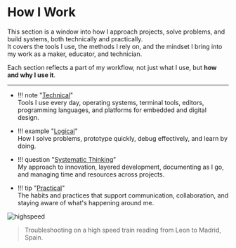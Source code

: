 # How I Work

This section is a window into how I approach projects, solve problems, and build systems, both technically and practically.  
It covers the tools I use, the methods I rely on, and the mindset I bring into my work as a maker, educator, and technician.

Each section reflects a part of my workflow, not just what I use, but **how and why I use it**.

---

<div class="grid cards" markdown>

- !!! note "[Technical](/How_I_Work/technical/)"  
   Tools I use every day, operating systems, terminal tools, editors, programming languages, and platforms for embedded and digital design.

- !!! example "[Logical](/How_I_Work/logical/)"  
   How I solve problems, prototype quickly, debug effectively, and learn by doing.

- !!! question "[Systematic Thinking](/How_I_Work/systematic/)"  
   My approach to innovation, layered development, documenting as I go, and managing time and resources across projects.

- !!! tip "[Practical](/How_I_Work/practical/)"  
   The habits and practices that support communication, collaboration, and staying aware of what's happening around me.

</div>

![highspeed](https://academany.fabcloud.io/fabacademy/2024/bootcamp-instructors/workshops/BLDC-Modular-Thing/images/train_soldering.jpg)

> Troubleshooting on a high speed train reading from Leon to Madrid, Spain.
